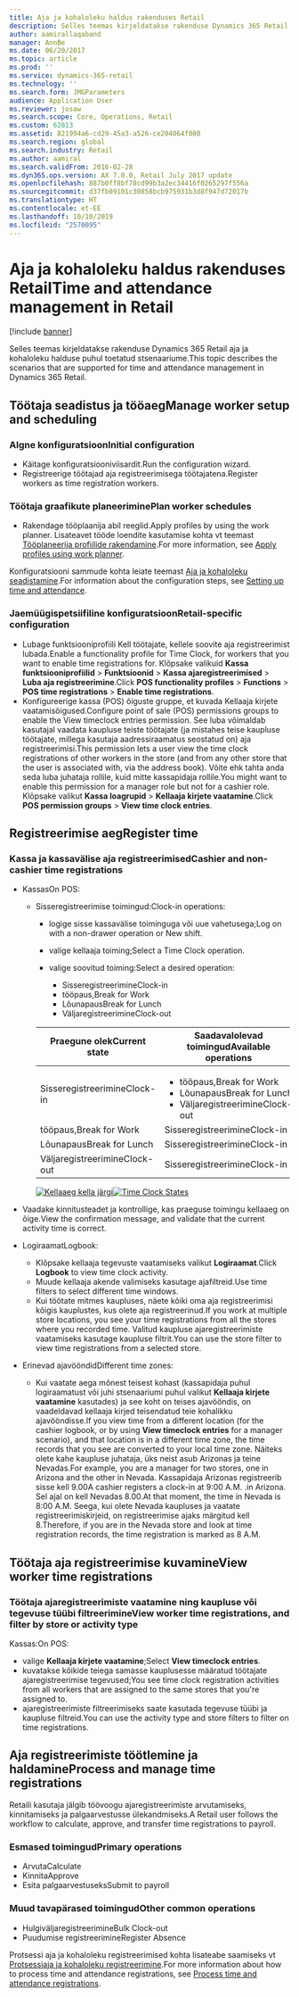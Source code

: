 ```yaml
---
title: Aja ja kohaloleku haldus rakenduses Retail
description: Selles teemas kirjeldatakse rakenduse Dynamics 365 Retail aja ja kohaloleku halduse puhul toetatud stsenaariume.
author: aamirallaqaband
manager: AnnBe
ms.date: 06/20/2017
ms.topic: article
ms.prod: ''
ms.service: dynamics-365-retail
ms.technology: ''
ms.search.form: JMGParameters
audience: Application User
ms.reviewer: josaw
ms.search.scope: Core, Operations, Retail
ms.custom: 62813
ms.assetid: 821994a6-cd29-45a3-a526-ce204064f080
ms.search.region: global
ms.search.industry: Retail
ms.author: aamiral
ms.search.validFrom: 2016-02-28
ms.dyn365.ops.version: AX 7.0.0, Retail July 2017 update
ms.openlocfilehash: 887b0ff8bf78cd99b3a2ec34416f0265297f556a
ms.sourcegitcommit: d37fb09101c30858bcb975931b3d8f947d72017b
ms.translationtype: HT
ms.contentlocale: et-EE
ms.lasthandoff: 10/10/2019
ms.locfileid: "2570095"
---
```

# <a name="time-and-attendance-management-in-retail"></a><span data-ttu-id="abc58-103">Aja ja kohaloleku haldus rakenduses Retail</span><span class="sxs-lookup"><span data-stu-id="abc58-103">Time and attendance management in Retail</span></span>

[!include [banner](includes/banner.md)]

<span data-ttu-id="abc58-104">Selles teemas kirjeldatakse rakenduse Dynamics 365 Retail aja ja kohaloleku halduse puhul toetatud stsenaariume.</span><span class="sxs-lookup"><span data-stu-id="abc58-104">This topic describes the scenarios that are supported for time and attendance management in Dynamics 365 Retail.</span></span>

## <a name="manage-worker-setup-and-scheduling"></a><span data-ttu-id="abc58-105">Töötaja seadistus ja tööaeg</span><span class="sxs-lookup"><span data-stu-id="abc58-105">Manage worker setup and scheduling</span></span>

### <a name="initial-configuration"></a><span data-ttu-id="abc58-106"> Algne konfiguratsioon</span><span class="sxs-lookup"><span data-stu-id="abc58-106">Initial configuration</span></span>

- <span data-ttu-id="abc58-107">Käitage konfiguratsiooniviisardit.</span><span class="sxs-lookup"><span data-stu-id="abc58-107">Run the configuration wizard.</span></span>
- <span data-ttu-id="abc58-108">Registreerige töötajad aja registreerimisega töötajatena.</span><span class="sxs-lookup"><span data-stu-id="abc58-108">Register workers as time registration workers.</span></span>

### <a name="plan-worker-schedules"></a><span data-ttu-id="abc58-109">Töötaja graafikute planeerimine</span><span class="sxs-lookup"><span data-stu-id="abc58-109">Plan worker schedules</span></span>

- <span data-ttu-id="abc58-110">Rakendage tööplaanija abil reeglid.</span><span class="sxs-lookup"><span data-stu-id="abc58-110">Apply profiles by using the work planner.</span></span> <span data-ttu-id="abc58-111">Lisateavet tööde loendite kasutamise kohta vt teemast [Tööplaneerija profiilide rakendamine](https://technet.microsoft.com/library/aa551234.aspx).</span><span class="sxs-lookup"><span data-stu-id="abc58-111">For more information, see [Apply profiles using work planner](https://technet.microsoft.com/library/aa551234.aspx).</span></span>

<span data-ttu-id="abc58-112">Konfiguratsiooni sammude kohta leiate teemast [Aja ja kohaloleku seadistamine](https://technet.microsoft.com/library/aa496971.aspx).</span><span class="sxs-lookup"><span data-stu-id="abc58-112">For information about the configuration steps, see [Setting up time and attendance](https://technet.microsoft.com/library/aa496971.aspx).</span></span>

### <a name="retail-specific-configuration"></a><span data-ttu-id="abc58-113">Jaemüügispetsiifiline konfiguratsioon</span><span class="sxs-lookup"><span data-stu-id="abc58-113">Retail-specific configuration</span></span>

- <span data-ttu-id="abc58-114">Lubage funktsiooniprofiili Kell töötajate, kellele soovite aja registreerimist lubada.</span><span class="sxs-lookup"><span data-stu-id="abc58-114">Enable a functionality profile for Time Clock, for workers that you want to enable time registrations for.</span></span> <span data-ttu-id="abc58-115">Klõpsake valikuid **Kassa funktsiooniprofiilid** &gt; **Funktsioonid** &gt; **Kassa ajaregistreerimised** &gt; **Luba aja registreerimine**.</span><span class="sxs-lookup"><span data-stu-id="abc58-115">Click **POS functionality profiles** &gt; **Functions** &gt; **POS time registrations** &gt; **Enable time registrations**.</span></span>
- <span data-ttu-id="abc58-116">Konfigureerige kassa (POS) õiguste gruppe, et kuvada Kellaaja kirjete vaatamisõigused.</span><span class="sxs-lookup"><span data-stu-id="abc58-116">Configure point of sale (POS) permissions groups to enable the View timeclock entries permission.</span></span> <span data-ttu-id="abc58-117">See luba võimaldab kasutajal vaadata kaupluse teiste töötajate (ja mistahes teise kaupluse töötajate, millega kasutaja aadressiraamatus seostatud on) aja registreerimisi.</span><span class="sxs-lookup"><span data-stu-id="abc58-117">This permission lets a user view the time clock registrations of other workers in the store (and from any other store that the user is associated with, via the address book).</span></span> <span data-ttu-id="abc58-118">Võite ehk tahta anda seda luba juhataja rollile, kuid mitte kassapidaja rollile.</span><span class="sxs-lookup"><span data-stu-id="abc58-118">You might want to enable this permission for a manager role but not for a cashier role.</span></span> <span data-ttu-id="abc58-119">Klõpsake valikut **Kassa loagrupid** &gt; **Kellaaja kirjete vaatamine**.</span><span class="sxs-lookup"><span data-stu-id="abc58-119">Click **POS permission groups** &gt; **View time clock entries**.</span></span>

## <a name="register-time"></a><span data-ttu-id="abc58-120">Registreerimise aeg</span><span class="sxs-lookup"><span data-stu-id="abc58-120">Register time</span></span>

### <a name="cashier-and-non-cashier-time-registrations"></a><span data-ttu-id="abc58-121">Kassa ja kassavälise aja registreerimised</span><span class="sxs-lookup"><span data-stu-id="abc58-121">Cashier and non-cashier time registrations</span></span>

- <span data-ttu-id="abc58-122">Kassas</span><span class="sxs-lookup"><span data-stu-id="abc58-122">On POS:</span></span>

    - <span data-ttu-id="abc58-123">Sisseregistreerimise toimingud:</span><span class="sxs-lookup"><span data-stu-id="abc58-123">Clock-in operations:</span></span>

        - <span data-ttu-id="abc58-124">logige sisse kassavälise toiminguga või uue vahetusega;</span><span class="sxs-lookup"><span data-stu-id="abc58-124">Log on with a non-drawer operation or New shift.</span></span>
        - <span data-ttu-id="abc58-125">valige kellaaja toiming;</span><span class="sxs-lookup"><span data-stu-id="abc58-125">Select a Time Clock operation.</span></span>
        - <span data-ttu-id="abc58-126">valige soovitud toiming:</span><span class="sxs-lookup"><span data-stu-id="abc58-126">Select a desired operation:</span></span>

            - <span data-ttu-id="abc58-127">Sisseregistreerimine</span><span class="sxs-lookup"><span data-stu-id="abc58-127">Clock-in</span></span>
            - <span data-ttu-id="abc58-128">tööpaus,</span><span class="sxs-lookup"><span data-stu-id="abc58-128">Break for Work</span></span>
            - <span data-ttu-id="abc58-129">Lõunapaus</span><span class="sxs-lookup"><span data-stu-id="abc58-129">Break for Lunch</span></span>
            - <span data-ttu-id="abc58-130">Väljaregistreerimine</span><span class="sxs-lookup"><span data-stu-id="abc58-130">Clock-out</span></span>

        <table>
        <thead>
        <tr>
        <th><span data-ttu-id="abc58-131">Praegune olek</span><span class="sxs-lookup"><span data-stu-id="abc58-131">Current state</span></span></th>
        <th><span data-ttu-id="abc58-132">Saadavalolevad toimingud</span><span class="sxs-lookup"><span data-stu-id="abc58-132">Available operations</span></span></th>
        </tr>
        </thead>
        <tbody>
        <tr>
        <td><span data-ttu-id="abc58-133">Sisseregistreerimine</span><span class="sxs-lookup"><span data-stu-id="abc58-133">Clock-in</span></span></td>
        <td>
        <ul>
        <li><span data-ttu-id="abc58-134">tööpaus,</span><span class="sxs-lookup"><span data-stu-id="abc58-134">Break for Work</span></span></li>
        <li><span data-ttu-id="abc58-135">Lõunapaus</span><span class="sxs-lookup"><span data-stu-id="abc58-135">Break for Lunch</span></span></li>
        <li><span data-ttu-id="abc58-136">Väljaregistreerimine</span><span class="sxs-lookup"><span data-stu-id="abc58-136">Clock-out</span></span></li>
        </ul>
        </td>
        </tr>
        <tr>
        <td><span data-ttu-id="abc58-137">tööpaus,</span><span class="sxs-lookup"><span data-stu-id="abc58-137">Break for Work</span></span></td>
        <td><span data-ttu-id="abc58-138">Sisseregistreerimine</span><span class="sxs-lookup"><span data-stu-id="abc58-138">Clock-in</span></span></td>
        </tr>
        <tr>
        <td><span data-ttu-id="abc58-139">Lõunapaus</span><span class="sxs-lookup"><span data-stu-id="abc58-139">Break for Lunch</span></span></td>
        <td><span data-ttu-id="abc58-140">Sisseregistreerimine</span><span class="sxs-lookup"><span data-stu-id="abc58-140">Clock-in</span></span></td>
        </tr>
        <tr>
        <td><span data-ttu-id="abc58-141">Väljaregistreerimine</span><span class="sxs-lookup"><span data-stu-id="abc58-141">Clock-out</span></span></td>
        <td><span data-ttu-id="abc58-142">Sisseregistreerimine</span><span class="sxs-lookup"><span data-stu-id="abc58-142">Clock-in</span></span></td>
        </tr>
        </tbody>
        </table>

        <span data-ttu-id="abc58-143">[![Kellaaeg kella järgi](./media/timeclockstates.png)](./media/timeclockstates.png)</span><span class="sxs-lookup"><span data-stu-id="abc58-143">[![Time Clock States](./media/timeclockstates.png)](./media/timeclockstates.png)</span></span>

- <span data-ttu-id="abc58-144">Vaadake kinnitusteadet ja kontrollige, kas praeguse toimingu kellaaeg on õige.</span><span class="sxs-lookup"><span data-stu-id="abc58-144">View the confirmation message, and validate that the current activity time is correct.</span></span>
- <span data-ttu-id="abc58-145">Logiraamat</span><span class="sxs-lookup"><span data-stu-id="abc58-145">Logbook:</span></span>

    - <span data-ttu-id="abc58-146">Klõpsake kellaaja tegevuste vaatamiseks valikut **Logiraamat**.</span><span class="sxs-lookup"><span data-stu-id="abc58-146">Click **Logbook** to view time clock activity.</span></span>
    - <span data-ttu-id="abc58-147">Muude kellaaja akende valimiseks kasutage ajafiltreid.</span><span class="sxs-lookup"><span data-stu-id="abc58-147">Use time filters to select different time windows.</span></span>
    - <span data-ttu-id="abc58-148">Kui töötate mitmes kaupluses, näete kõiki oma aja registreerimisi kõigis kauplustes, kus olete aja registreerinud.</span><span class="sxs-lookup"><span data-stu-id="abc58-148">If you work at multiple store locations, you see your time registrations from all the stores where you recorded time.</span></span> <span data-ttu-id="abc58-149">Valitud kaupluse ajaregistreerimiste vaatamiseks kasutage kaupluse filtrit.</span><span class="sxs-lookup"><span data-stu-id="abc58-149">You can use the store filter to view time registrations from a selected store.</span></span>

- <span data-ttu-id="abc58-150">Erinevad ajavööndid</span><span class="sxs-lookup"><span data-stu-id="abc58-150">Different time zones:</span></span>

    - <span data-ttu-id="abc58-151">Kui vaatate aega mõnest teisest kohast (kassapidaja puhul logiraamatust või juhi stsenaariumi puhul valikut **Kellaaja kirjete vaatamine** kasutades) ja see koht on teises ajavööndis, on vaadeldavad kellaaja kirjed teisendatud teie kohalikku ajavööndisse.</span><span class="sxs-lookup"><span data-stu-id="abc58-151">If you view time from a different location (for the cashier logbook, or by using **View timeclock entries** for a manager scenario), and that location is in a different time zone, the time records that you see are converted to your local time zone.</span></span> <span data-ttu-id="abc58-152">Näiteks olete kahe kaupluse juhataja, üks neist asub Arizonas ja teine Nevadas.</span><span class="sxs-lookup"><span data-stu-id="abc58-152">For example, you are a manager for two stores, one in Arizona and the other in Nevada.</span></span> <span data-ttu-id="abc58-153">Kassapidaja Arizonas registreerib sisse kell 9.00</span><span class="sxs-lookup"><span data-stu-id="abc58-153">A cashier registers a clock-in at 9:00 A.M.</span></span> <span data-ttu-id="abc58-154">.</span><span class="sxs-lookup"><span data-stu-id="abc58-154">in Arizona.</span></span> <span data-ttu-id="abc58-155">Sel ajal on kell Nevadas 8.00.</span><span class="sxs-lookup"><span data-stu-id="abc58-155">At that moment, the time in Nevada is 8:00 A.M.</span></span> <span data-ttu-id="abc58-156">Seega, kui olete Nevada kaupluses ja vaatate registreerimiskirjeid, on registreerimise ajaks märgitud kell 8.</span><span class="sxs-lookup"><span data-stu-id="abc58-156">Therefore, if you are in the Nevada store and look at time registration records, the time registration is marked as 8 A.M.</span></span>

## <a name="view-worker-time-registrations"></a><span data-ttu-id="abc58-157">Töötaja aja registreerimise kuvamine</span><span class="sxs-lookup"><span data-stu-id="abc58-157">View worker time registrations</span></span>

### <a name="view-worker-time-registrations-and-filter-by-store-or-activity-type"></a><span data-ttu-id="abc58-158">Töötaja ajaregistreerimiste vaatamine ning kaupluse või tegevuse tüübi filtreerimine</span><span class="sxs-lookup"><span data-stu-id="abc58-158">View worker time registrations, and filter by store or activity type</span></span>

<span data-ttu-id="abc58-159">Kassas:</span><span class="sxs-lookup"><span data-stu-id="abc58-159">On POS:</span></span>

- <span data-ttu-id="abc58-160">valige **Kellaaja kirjete vaatamine**;</span><span class="sxs-lookup"><span data-stu-id="abc58-160">Select **View timeclock entries**.</span></span>
- <span data-ttu-id="abc58-161">kuvatakse kõikide teiega samasse kauplusesse määratud töötajate ajaregistreerimise tegevused;</span><span class="sxs-lookup"><span data-stu-id="abc58-161">You see time clock registration activities from all workers that are assigned to the same stores that you're assigned to.</span></span>
- <span data-ttu-id="abc58-162">ajaregistreerimiste filtreerimiseks saate kasutada tegevuse tüübi ja kaupluse filtreid.</span><span class="sxs-lookup"><span data-stu-id="abc58-162">You can use the activity type and store filters to filter on time registrations.</span></span>

## <a name="process-and-manage-time-registrations"></a><span data-ttu-id="abc58-163">Aja registreerimiste töötlemine ja haldamine</span><span class="sxs-lookup"><span data-stu-id="abc58-163">Process and manage time registrations</span></span>

<span data-ttu-id="abc58-164">Retaili kasutaja jälgib töövoogu ajaregistreerimiste arvutamiseks, kinnitamiseks ja palgaarvestusse ülekandmiseks.</span><span class="sxs-lookup"><span data-stu-id="abc58-164">A Retail user follows the workflow to calculate, approve, and transfer time registrations to payroll.</span></span>

### <a name="primary-operations"></a><span data-ttu-id="abc58-165">Esmased toimingud</span><span class="sxs-lookup"><span data-stu-id="abc58-165">Primary operations</span></span>

- <span data-ttu-id="abc58-166">Arvuta</span><span class="sxs-lookup"><span data-stu-id="abc58-166">Calculate</span></span>
- <span data-ttu-id="abc58-167">Kinnita</span><span class="sxs-lookup"><span data-stu-id="abc58-167">Approve</span></span>
- <span data-ttu-id="abc58-168">Esita palgaarvestuseks</span><span class="sxs-lookup"><span data-stu-id="abc58-168">Submit to payroll</span></span>

### <a name="other-common-operations"></a><span data-ttu-id="abc58-169">Muud tavapärased toimingud</span><span class="sxs-lookup"><span data-stu-id="abc58-169">Other common operations</span></span>

- <span data-ttu-id="abc58-170">Hulgiväljaregistreerimine</span><span class="sxs-lookup"><span data-stu-id="abc58-170">Bulk Clock-out</span></span>
- <span data-ttu-id="abc58-171">Puudumise registreerimine</span><span class="sxs-lookup"><span data-stu-id="abc58-171">Register Absence</span></span>

<span data-ttu-id="abc58-172">Protsessi aja ja kohaloleku registreerimised kohta lisateabe saamiseks vt [Protsessiaja ja kohaloleku registreerimine](https://technet.microsoft.com/library/aa573180.aspx).</span><span class="sxs-lookup"><span data-stu-id="abc58-172">For more information about how to process time and attendance registrations, see [Process time and attendance registrations](https://technet.microsoft.com/library/aa573180.aspx).</span></span>
